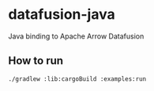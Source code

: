 # datafusion-java

Java binding to Apache Arrow Datafusion

## How to run

```bash
./gradlew :lib:cargoBuild :examples:run
```